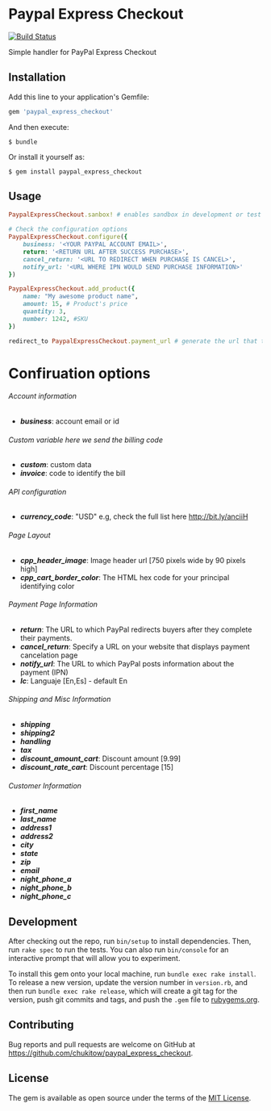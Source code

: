 # Paypal Express Checkout
[![Build Status](https://travis-ci.org/chukitow/paypal-express-checkout.svg?branch=master)](https://travis-ci.org/chukitow/paypal-express-checkout)

Simple handler for PayPal Express Checkout

## Installation

Add this line to your application's Gemfile:

```ruby
gem 'paypal_express_checkout'
```

And then execute:

    $ bundle

Or install it yourself as:

    $ gem install paypal_express_checkout

## Usage

```ruby
PaypalExpressCheckout.sanbox! # enables sandbox in development or test

# Check the configuration options
PaypalExpressCheckout.configure({
    business: '<YOUR PAYPAL ACCOUNT EMAIL>',
    return: '<RETURN URL AFTER SUCCESS PURCHASE>',
    cancel_return: '<URL TO REDIRECT WHEN PURCHASE IS CANCEL>',
    notify_url: '<URL WHERE IPN WOULD SEND PURCHASE INFORMATION>'
})

PaypalExpressCheckout.add_product({
    name: "My awesome product name",
    amount: 15, # Product's price
    quantity: 3,
    number: 1242, #SKU
})

redirect_to PaypalExpressCheckout.payment_url # generate the url that the user need to be redirected to complete the purchase
```

# Confiruation options

###### Account information
* ***business***: account email or id

###### Custom variable here we send the billing code
* ***custom***: custom data
* ***invoice***: code to identify the bill

###### API configuration ###
* ***currency_code***: "USD" e.g, check the full list here http://bit.ly/anciiH

###### Page Layout
* ***cpp_header_image***: Image header url [750 pixels wide by 90 pixels high]
* ***cpp_cart_border_color***: The HTML hex code for your principal identifying color

###### Payment Page Information
* ***return***: The URL to which PayPal redirects buyers after they complete their payments.
* ***cancel_return***: Specify a URL on your website that displays payment cancelation page
* ***notify_url***: The URL to which PayPal posts information about the payment (IPN)
* ***lc***:  Languaje [En,Es] - default En


###### Shipping and Misc Information
* ***shipping***
* ***shipping2***
* ***handling***
* ***tax***
* ***discount_amount_cart***: Discount amount [9.99]
* ***discount_rate_cart***: Discount percentage [15]

###### Customer Information
* ***first_name***
* ***last_name***
* ***address1***
* ***address2***
* ***city***
* ***state***
* ***zip***
* ***email***
* ***night_phone_a***
* ***night_phone_b***
* ***night_phone_c***

## Development

After checking out the repo, run `bin/setup` to install dependencies. Then, run `rake spec` to run the tests. You can also run `bin/console` for an interactive prompt that will allow you to experiment.

To install this gem onto your local machine, run `bundle exec rake install`. To release a new version, update the version number in `version.rb`, and then run `bundle exec rake release`, which will create a git tag for the version, push git commits and tags, and push the `.gem` file to [rubygems.org](https://rubygems.org).

## Contributing

Bug reports and pull requests are welcome on GitHub at https://github.com/chukitow/paypal_express_checkout.


## License

The gem is available as open source under the terms of the [MIT License](http://opensource.org/licenses/MIT).

